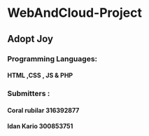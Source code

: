 # WebAndCloud-Project
## Adopt Joy 
### Programming Languages:
#### HTML ,CSS , JS & PHP
### Submitters :
#### Coral rubilar 316392877
#### Idan Kario 300853751
